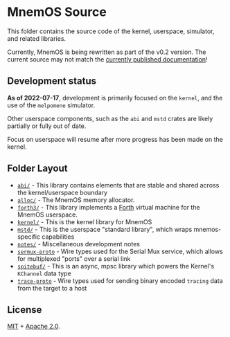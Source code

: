 # MnemOS Source

This folder contains the source code of the kernel, userspace, simulator, and related libraries.

Currently, MnemOS is being rewritten as part of the v0.2 version. The current source may not
match the [currently published documentation](https://mnemos.jamesmunns.com)!

## Development status

**As of 2022-07-17**, development is primarily focused on the `kernel`, and the use of the `melpomene` simulator.

Other userspace components, such as the `abi` and `mstd` crates are likely partially or fully out of date.

Focus on userspace will resume after more progress has been made on the kernel.

## Folder Layout

* [`abi/`] - This library contains elements that are stable and shared across the kernel/userspace boundary
* [`alloc/`] - The MnemOS memory allocator.
* [`forth3/`] - This library implements a [Forth] virtual machine for the MnemOS userspace.
* [`kernel/`] - This is the kernel library for MnemOS
* [`mstd/`] - This is the userspace "standard library", which wraps mnemos-specific capabilities
* [`notes/`] - Miscellaneous development notes
* [`sermux-proto`] - Wire types used for the Serial Mux service, which allows for multiplexed "ports" over a serial link
* [`spitebuf/`] - This is an async, mpsc library which powers the Kernel's `KChannel` data type
* [`trace-proto`] - Wire types used for sending binary encoded `tracing` data from the target to a host

[`abi/`]: ./abi/
[`alloc/`]: ./alloc
[`forth3/`]: ./forth3
[`kernel/`]: ./kernel/
[`mstd/`]: ./mstd/
[`notes/`]: ./notes/
[`sermux-proto`]: ./sermux-proto
[`spitebuf/`]: ./spitebuf
[`trace-proto`]: ./trace-proto

[Forth]: https://forth-standard.org/

## License

[MIT] + [Apache 2.0].

[MIT]: https://github.com/tosc-rs/mnemos/blob/main/LICENSE-MIT
[Apache 2.0]: https://github.com/tosc-rs/mnemos/blob/main/LICENSE-APACHE
